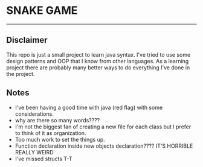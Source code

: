 # SNAKE GAME
---
## Disclaimer
This repo is just a small project to learn java syntax.
I've tried to use some design patterns and OOP that I know from other languages.
As a learning project there are probably many better ways to do everything I've done in the project.

## Notes
  - I've been having a good time with java (red flag) with some considerations.
  - why are there so many words????
  - I'm not the biggest fan of creating a new file for each class but I prefer to think of it as organization.
  - Too much work to set the things up.
  - Function declaration inside new objects declaration???? IT'S HORRIBLE REALLY WEIRD
  - I've missed structs T-T
